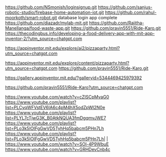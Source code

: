 https://github.com/NSmonish/loginsignup.git
https://github.com/sanjus-robotic-studio/firebase-home-automation-iot.git
https://github.com/rahul-moorkoth/smart-robot.git
database login app complete
https://github.com/diazadr/mylab-mit.git
https://github.com/Rajitha-Manellanga/food-waste-app.git
https://github.com/pravin5551/Ride-Karo.git
https://thecodingbus.info/developing-a-food-delivery-app-with-mit-app-inventor-2/?utm_source=chatgpt.com

https://appinventor.mit.edu/explore/ai2/pizzaparty.html?utm_source=chatgpt.com

https://appinventor.mit.edu/explore/content/pizzaparty.html?utm_source=chatgpt.com
https://github.com/pravin5551/Ride-Karo.git

https://gallery.appinventor.mit.edu/?galleryid=5344469425979392

https://github.com/pravin5551/Ride-Karo?utm_source=chatgpt.com

https://www.youtube.com/watch?v=cZISCpMvaG0
https://www.youtube.com/playlist?list=PLCyqWFVstEV6IA6c4pM4hX5odZpWI2N0e
https://www.youtube.com/playlist?list=PLYL7cTjwG3K_B0AtkNQUA3fmDgqmvJWE7
https://www.youtube.com/playlist?list=PLo3k5IOIFgGwVD5TyhHq5babcm5PHn7Lh
https://www.youtube.com/playlist?list=PLo3k5IOIFgGwVD5TyhHq5babcm5PHn7Lh|
|
https://www.youtube.com/watch?v=SOl-4P9WbuE
https://www.youtube.com/watch?v=GRHDevCnb4c
